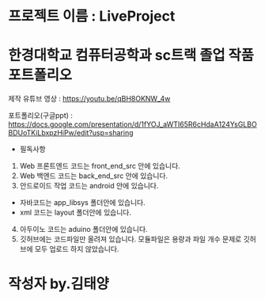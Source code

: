 # 프로젝트 이름 : LiveProject
# 한경대학교 컴퓨터공학과 sc트랙 졸업 작품 포트폴리오

제작 유튜브 영상 : https://youtu.be/qBH8OKNW_4w

포트폴리오(구글ppt) : https://docs.google.com/presentation/d/1fYOJ_aWTI65R6cHdaA124YsGLBOBDUoTKiLbxpzHiPw/edit?usp=sharing

- 필독사항
1. Web 프론트엔드 코드는 front_end_src 안에 있습니다.
2. Web 백엔드 코드는 back_end_src 안에 있습니다.
3. 안드로이드 작업 코드는 android 안에 있습니다. 
  - 자바코드는 app_libsys 폴더안에 있습니다.
  - xml 코드는 layout 폴더안에 있습니다.
4. 아두이노 코드는 aduino 폴더안에 있습니다.
5. 깃허브에는 코드파일만 올려져 있습니다. 모듈파일은 용량과 파일 개수 문제로 깃허브에 모두 업로드 하지 않았습니다.

# 작성자 by.김태양
